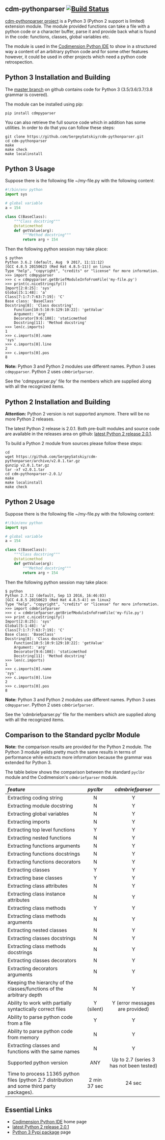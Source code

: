 ## cdm-pythonparser [![Build Status](https://travis-ci.org/SergeySatskiy/cdm-pythonparser.svg?branch=master)](https://travis-ci.org/SergeySatskiy/cdm-pythonparser)
[cdm-pythonparser project](https://github.com/SergeySatskiy/cdm-pythonparser) is a
Python 3 (Python 2 support is limited) extension module.
The module provided functions can take a file with a python code or a character buffer,
parse it and provide back what is found in the code: functions, classes,
global variables etc.

The module is used in the [Codimension Python IDE](http://codimension.org) to show in a structured way a
content of an arbitrary python code and for some other features however, it could be used in other projects
which need a python code retrospection.

## Python 3 Installation and Building
The [master branch](https://github.com/SergeySatskiy/cdm-pythonparser) on github contains code for Python 3 (3.5/3.6/3.7/3.8 grammar is covered).

The module can be installed using pip:

```shell
pip install cdmpyparser
```

You can also retrieve the full source code which in addition has some utilities.
In order to do that you can follow these steps:


```shell
git clone https://github.com/SergeySatskiy/cdm-pythonparser.git
cd cdm-pythonparser
make
make check
make localinstall
```

## Python 3 Usage
Suppose there is the following file ~/my-file.py with the following content:

```python
#!/bin/env python
import sys

# global variable
a = 154

class C(BaseClass):
    """Class docstring"""
    @staticmethod
    def getValue(arg):
        """Method docstring"""
        return arg + 154
```

Then the following python session may take place:

```shell
$ python
Python 3.6.2 (default, Aug  9 2017, 11:11:12)
[GCC 4.8.5 20150623 (Red Hat 4.8.5-11)] on linux
Type "help", "copyright", "credits" or "license" for more information.
>>> import cdmpyparser
>>> c = cdmpyparser.getBriefModuleInfoFromFile('my-file.py')
>>> print(c.niceStringify())
Import[2:8:25]: 'sys'
Global[5:1:48]: 'a'
Class[7:1:7:7:63:7:19]: 'C'
Base class: 'BaseClass'
Docstring[8]: 'Class docstring'
    Function[10:5:10:9:129:10:22]: 'getValue'
    Argument: 'arg'
    Decorator[9:6:108]: 'staticmethod
    Docstring[11]: 'Method docstring'
>>> len(c.imports)
1
>>> c.imports[0].name
'sys'
>>> c.imports[0].line
2
>>> c.imports[0].pos
8
```

**Note:** Python 3 and Python 2 modules use different names. Python 3 uses
`cdmpyparser`. Python 2 uses `cdmbriefparser`.

See the 'cdmpyparser.py' file for the members which are supplied along with
all the recognized items.


## Python 2 Installation and Building
**Attention:** Python 2 version is not supported anymore.
There will be no more Python 2 releases.

The latest Python 2 release is 2.0.1. Both pre-built modules and
source code are available in the releases area on github:
[latest Python 2 release 2.0.1](https://github.com/SergeySatskiy/cdm-pythonparser/releases/tag/v2.0.1).

To build a Python 2 module from sources please follow these steps:

```shell
cd
wget https://github.com/SergeySatskiy/cdm-pythonparser/archive/v2.0.1.tar.gz
gunzip v2.0.1.tar.gz
tar -xf v2.0.1.tar
cd cdm-pythonparser-2.0.1/
make
make localinstall
make check
```

## Python 2 Usage
Suppose there is the following file ~/my-file.py with the following content:

```python
#!/bin/env python
import sys

# global variable
a = 154

class C(BaseClass):
    """Class docstring"""
    @staticmethod
    def getValue(arg):
        """Method docstring"""
        return arg + 154
```

Then the following python session may take place:

```shell
$ python
Python 2.7.12 (default, Sep 13 2016, 16:46:03)
[GCC 4.8.5 20150623 (Red Hat 4.8.5-4)] on linux2
Type "help", "copyright", "credits" or "license" for more information.
>>> import cdmbriefparser
>>> c = cdmbriefparser.getBriefModuleInfoFromFile('my-file.py')
>>> print c.niceStringify()
Import[2:8:25]: 'sys'
Global[5:1:48]: 'a'
Class[7:1:7:7:63:7:19]: 'C'
Base class: 'BaseClass'
Docstring[8]: 'Class docstring'
    Function[10:5:10:9:129:10:22]: 'getValue'
    Argument: 'arg'
    Decorator[9:6:108]: 'staticmethod
    Docstring[11]: 'Method docstring'
>>> len(c.imports)
1
>>> c.imports[0].name
'sys'
>>> c.imports[0].line
2
>>> c.imports[0].pos
8
```

**Note:** Python 3 and Python 2 modules use different names. Python 3 uses
`cdmpyparser`. Python 2 uses `cdmbriefparser`.

See the 'cdmbriefparser.py' file for the members which are supplied along with
all the recognized items.


## Comparison to the Standard pyclbr Module
**Note:** the comparison results are provided for the Python 2 module.
The Python 3 module yeilds pretty much the same results in terms of performance
while extracts more information because the grammar was extended for Python 3.

The table below shows the comparison between the standard `pyclbr` module and
the Codimension's `cdmbriefparser` module.

| *feature* | *pyclbr* | *cdmbriefparser* |
|:----------|:--------:|:----------------:|
| Extracting coding string | N | Y |
| Extracting module docstring | N | Y |
| Extracting global variables | N | Y |
| Extracting imports | N | Y |
| Extracting top level functions | Y | Y |
| Extracting nested functions | N | Y |
| Extracting functions arguments | N | Y |
| Extracting functions docstrings | N | Y |
| Extracting functions decorators | N | Y |
| Extracting classes | Y | Y |
| Extracting base classes | Y | Y |
| Extracting class attributes | N | Y |
| Extracting class instance attributes | N | Y |
| Extracting class methods | Y | Y |
| Extracting class methods arguments | N | Y |
| Extracting nested classes | N | Y |
| Extracting classes docstrings | N | Y |
| Extracting class methods docstrings | N | Y |
| Extracting classes decorators | N | Y |
| Extracting decorators arguments | N | Y |
| Keeping the hierarchy of the classes/functions of the arbitrary depth | N | Y |
| Ability to work with partially syntactically correct files | Y (silent) | Y (error messages are provided) |
| Ability to parse python code from a file | Y | Y |
| Ability to parse python code from memory | N | Y |
| Extracting classes and functions with the same names | N | Y |
| Supported python version | ANY | Up to 2.7 (series 3 has not been tested) |
| Time to process 11365 python files (python 2.7 distribution and some third party packages). | 2 min 37 sec | 24 sec |

## Essential Links
- [Codimension Python IDE](http://codimension.org) home page
- [latest Python 2 release 2.0.1](https://github.com/SergeySatskiy/cdm-pythonparser/releases/tag/v2.0.1)
- [Python 3 Pypi package](https://pypi.python.org/pypi?name=cdmpyparser&:action=display) page

